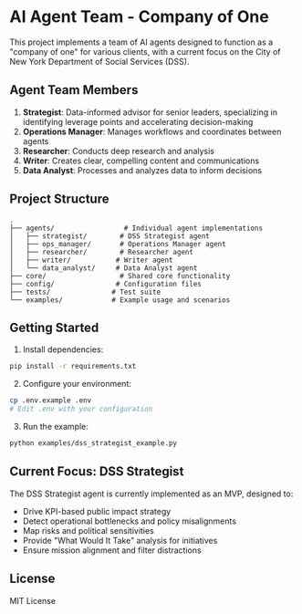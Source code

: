 # AI Agent Team - Company of One

This project implements a team of AI agents designed to function as a "company of one" for various clients, with a current focus on the City of New York Department of Social Services (DSS).

## Agent Team Members

1. **Strategist**: Data-informed advisor for senior leaders, specializing in identifying leverage points and accelerating decision-making
2. **Operations Manager**: Manages workflows and coordinates between agents
3. **Researcher**: Conducts deep research and analysis
4. **Writer**: Creates clear, compelling content and communications
5. **Data Analyst**: Processes and analyzes data to inform decisions

## Project Structure

```
.
├── agents/                 # Individual agent implementations
│   ├── strategist/        # DSS Strategist agent
│   ├── ops_manager/       # Operations Manager agent
│   ├── researcher/        # Researcher agent
│   ├── writer/           # Writer agent
│   └── data_analyst/     # Data Analyst agent
├── core/                  # Shared core functionality
├── config/               # Configuration files
├── tests/               # Test suite
└── examples/            # Example usage and scenarios
```

## Getting Started

1. Install dependencies:
```bash
pip install -r requirements.txt
```

2. Configure your environment:
```bash
cp .env.example .env
# Edit .env with your configuration
```

3. Run the example:
```bash
python examples/dss_strategist_example.py
```

## Current Focus: DSS Strategist

The DSS Strategist agent is currently implemented as an MVP, designed to:
- Drive KPI-based public impact strategy
- Detect operational bottlenecks and policy misalignments
- Map risks and political sensitivities
- Provide "What Would It Take" analysis for initiatives
- Ensure mission alignment and filter distractions

## License

MIT License 